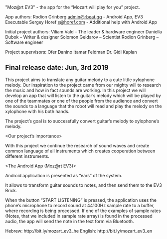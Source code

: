 "Moz@rt EV3" - the app for the “Mozart will play for you” project.

App authors:
Rodion Grinberg <admin@rbeat.gq> - Android App, EV3 Executable
Sergey Horef <s@horef.com> - Additional help with Android App

Initial project authors:
Viliam Vald – The leader & hardware engineer
Daniella Dubok – Writer & designer
Solomon Geidarov – Scientist
Rodion Grinberg – Software engineer

Project supervisors:
Ofer Danino
Itamar Feldman
Dr. Gidi Kaplan

Final release date: Jun, 3rd 2019
------------------------------------------------------------------------------------------------------------

<Abstract>

This project aims to translate any guitar melody to a cute little xylophone
melody. Our inspiration to the project came from our mighty will to research
the music and how in fact sounds are working. In this project we will develop
an app that will listen to the guitar’s melody which will be played by one of the
teammates or one of the people from the audience and convert the sounds to
a language that the robot will read and play the melody on the xylophone with
his both hands.


<Our goal>

The project’s goal is to successfully convert guitar’s melody to xylophone’s melody.


<Our project’s importance>

With this project we continue the research of sound waves and create common language of all instruments which creates cooperation between different instruments.


<The Android App (Moz@rt EV3)>

Android application is presented as “ears” of the system.

It allows to transform guitar sounds to notes, and then send them to the EV3 Brick.

When the button “START LISTENING” is pressed, the application uses the phone’s microphone to record sound at 44100Hz sample rate to a buffer, where recording is being processed. If one of the examples of sample rates (Notes, that we included in sample rate array) is found in the processed audio, the app will send the note in the text form via Bluetooth.

<Full documentation>
Hebrew: http://bit.ly/mozart_ev3_he
English: http://bit.ly/mozart_ev3_en
